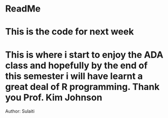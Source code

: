 # ReadMe

# This is the code for next week

# This is where i start to enjoy the ADA class and hopefully by the end of this semester i will have learnt a great deal of R programming. Thank you Prof. Kim Johnson

Author: Sulaiti